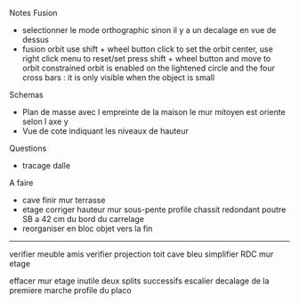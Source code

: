 Notes Fusion
- selectionner le mode orthographic sinon il y a un decalage en vue de dessus
- fusion orbit
  use shift + wheel button click to set the orbit center, use right click menu to reset/set
  press shift + wheel button and move to orbit
  constrained orbit is enabled on the lightened circle and the four cross bars : it is only visible when the object is small



Schemas
- Plan de masse avec l empreinte de la maison le mur mitoyen est oriente selon l axe y
- Vue de cote indiquant les niveaux de hauteur

Questions
- tracage dalle

A faire
- cave
  finir mur terrasse
- etage
  corriger hauteur mur sous-pente
  profile chassit redondant
  poutre SB a 42 cm du bord du carrelage
- reorganiser en bloc objet vers la fin

----

verifier meuble amis
verifier projection toit
cave bleu
simplifier RDC
mur etage

effacer mur etage inutile
deux splits successifs
escalier decalage de la premiere marche
profile du placo

